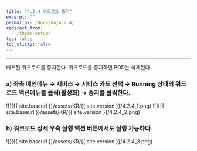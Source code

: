 ```yaml
---
title: "4.2.4 워크로드 중지"
excerpt: ""
permalink: /docs/ko/4.2.4/
redirect_from:
  - /theme-setup/
toc: false
toc_sticky: false
---
```


---
배포된 워크로드를 중지한다. 워크로드를 중지하면 POD는 삭제된다.

### a\) 좌측 메인메뉴 → 서비스 → 서비스 카드 선택 → Running 상태의 워크로드 액션메뉴를 클릭\(활성화\) → 중지를 클릭한다.
![]({{ site.baseurl }}/assets/KR/{{ site.version }}/4.2.4_1.png)
![]({{ site.baseurl }}/assets/KR/{{ site.version }}/4.2.4_2.png)

### b\) 워크로드 상세 우측 실행 액션 버튼에서도 실행 가능하다.
![]({{ site.baseurl }}/assets/KR/{{ site.version }}/4.2.4_3.png)
